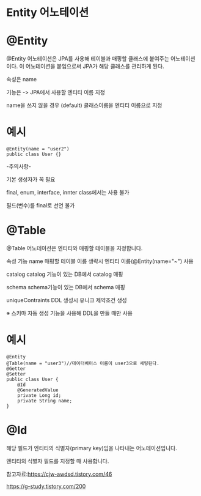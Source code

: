 Entity 어노테이션
===



@Entity
==

@Entity 어노테이션은 JPA를 사용해 테이블과 매핑할 클래스에 붙여주는 어노테이션이다. 이 어노테이션을 붙임으로써 JPA가 해당 클래스를 관리하게 된다.

속성은 name

기능은 -> JPA에서 사용할 엔티티 이름 지정

name을 쓰지 않을 경우 (default) 클래스이름을 엔티티 이름으로 지정

예시
=

    @Entity(name = "user2")
    public class User {}
    
    
-주의사항-

기본 생성자가 꼭 필요

final, enum, interface, innter class에서는 사용 불가

필드(변수)를 final로 선언 불가

@Table
===

@Table 어노테이션은 엔티티와 매핑할 테이블을 지정합니다.


속성	               기능
name	               매핑할 테이블 이름
                     생략시 엔티티 이름(@Entity(name="~") 사용
                   
catalog	             catalog 기능이 있는 DB에서 catalog 매핑

schema	             schema기능이 있는 DB에서 schema 매핑

uniqueContraints	   DDL 생성시 유니크 제약조건 생성

※ 스키마 자동 생성 기능을 사용해 DDL을 만들 때만 사용

예시
=
    @Entity
    @Table(name = "user3")//데이터베이스 이름이 user3으로 세팅된다.
    @Getter
    @Setter
    public class User {
        @Id
        @GeneratedValue
        private Long id;
        private String name;
    }

@Id
===

해당 필드가 엔티티의 식별자(primary key)임을 나타내는 어노테이션입니다.

엔티티의 식별자 필드를 지정할 때 사용합니다.

참고자료:https://cjw-awdsd.tistory.com/46

https://g-study.tistory.com/200
